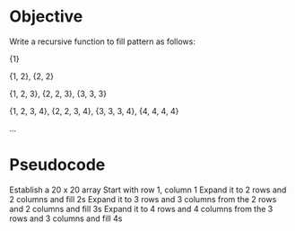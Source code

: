 # Objective
Write a recursive function to fill pattern as follows:

{1}

{1, 2}, {2, 2}

{1, 2, 3}, {2, 2, 3}, {3, 3, 3}

{1, 2, 3, 4}, {2, 2, 3, 4}, {3, 3, 3, 4}, {4, 4, 4, 4}

...

# Pseudocode
Establish a 20 x 20 array
Start with row 1, column 1
Expand it to 2 rows and 2 columns and fill 2s
Expand it to 3 rows and 3 columns from the 2 rows and 2 columns and fill 3s
Expand it to 4 rows and 4 columns from the 3 rows and 3 columns and fill 4s 


